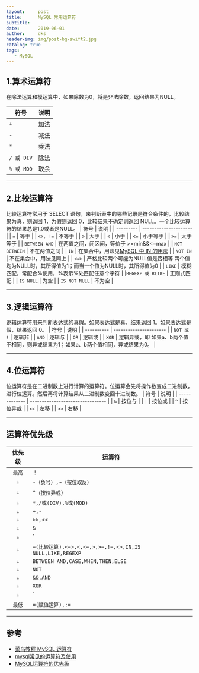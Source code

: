```yaml
---
layout:     post
title:      MySQL 常用运算符
subtitle:   
date:       2019-06-01
author:     dks
header-img: img/post-bg-swift2.jpg
catalog: true
tags:
   - MySQL
---
```


## 1.算术运算符

在除法运算和模运算中，如果除数为0，将是非法除数，返回结果为NULL。

| 符号          | 说明       |
| --------- | ------------------------- |
| `+` | 加法 |
| `-` | 减法 |
| `*` | 乘法 |
| `/ 或 DIV` | 除法 |
| `% 或 MOD` | 取余 |

-------

## 2.比较运算符
比较运算符常用于 SELECT 语句，来判断表中的哪些记录是符合条件的，比较结果为真，则返回 1，为假则返回 0，比较结果不确定则返回 NULL。一个比较运算符的结果总是1,0或者是NULL。
| 符号          | 说明       |
| --------- | --------------------- |
| `=` | 等于 |
| `<>, !=` | 不等于 |
| `>` | 大于 |
| `<` | 小于 |
| `<=` | 小于等于 |
| `>=` | 大于等于 |
| `BETWEEN AND` | 在两值之间，闭区间，等价于	>=min&&<=max |
| `NOT BETWEEN` | 不在两值之间 |
| `IN` | 在集合中，用法见[MySQL 中 IN 的用法](http://dkaishu.com/2019/05/29/MySQL%E4%B8%ADIN%E7%9A%84%E7%94%A8%E6%B3%95/) |
| `NOT IN` | 不在集合中，用法见同上 |
| `<=>` | 严格比较两个可能为NULL值是否相等	两个值均为NULL时，其所得值为1；而当一个值为NULL时，其所得值为0 |
| `LIKE` | 模糊匹配，常配合%使用，%表示%处匹配任意个字符 |
|`REGEXP 或 RLIKE` | 正则式匹配 |
| `IS NULL` | 为空 |
| `IS NOT NULL` | 不为空 |

--------

## 3.逻辑运算符
逻辑运算符用来判断表达式的真假。如果表达式是真，结果返回 1。如果表达式是假，结果返回 0。
| 符号          | 说明       |
| ---------- | ---------------------- |
| `NOT 或 !` | 逻辑非 |
| `AND` | 逻辑与 |
| `OR` | 逻辑或 |
| `XOR` | 逻辑异或，即 如果a、b两个值不相同，则异或结果为1；如果a、b两个值相同，异或结果为0。 |

--------

## 4.位运算符
位运算符是在二进制数上进行计算的运算符。位运算会先将操作数变成二进制数，进行位运算。然后再将计算结果从二进制数变回十进制数。
| 符号          | 说明       |
| ------------- | -------------------------------- |
| `&` | 按位与 |
| `|` | 按位或 |
| `^` | 按位异或 |
| `<<` | 左移 |
| `>>` | 右移 |

--------

## 运算符优先级
| 优先级          | 运算符       |
| :-----------: | ---------------------------------- |
| `最高` | `！` |
| `↓` | `-（负号）,~（按位取反）` |
| `↓` | `^（按位异或`） |
| `↓` | `*,/或(DIV),%或(MOD)` |
| `↓` | `+,-` |
| `↓` | `>>,<<` |
| `↓` | `&` |
| `↓` | `|` |
| `↓` | `=(比较运算),<=>,<,<=,>,>=,!=,<>,IN,IS NULL,LIKE,REGEXP` |
| `↓` | `BETWEEN AND,CASE,WHEN,THEN,ELSE` |
| `↓` | `NOT` |
| `↓` | `&&,AND` |
| `↓` | `XOR` |
| `↓` | `||,OR` |
| `最低` | `=(赋值运算),:=` |

----------


##  参考
- [菜鸟教程 MySQL 运算符](https://www.runoob.com/mysql/mysql-operator.html)
- [mysql常见的运算符及使用](https://www.cnblogs.com/doctorJoe/p/5338048.html)
- [MySQL运算符的优先级](https://www.cnblogs.com/helingfeng/p/6486854.html)